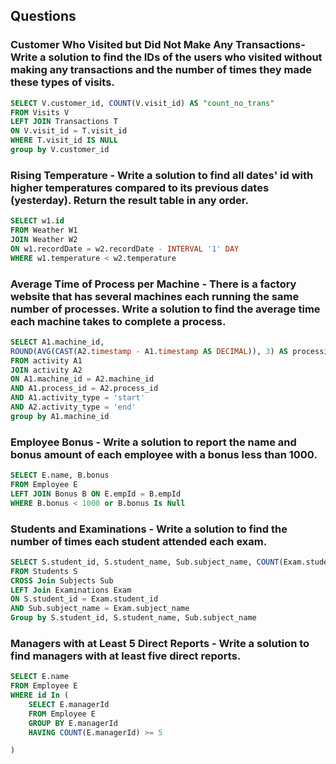 ## Questions
### Customer Who Visited but Did Not Make Any Transactions- Write a solution to find the IDs of the users who visited without making any transactions and the number of times they made these types of visits.
```SQL
SELECT V.customer_id, COUNT(V.visit_id) AS "count_no_trans" 
FROM Visits V
LEFT JOIN Transactions T
ON V.visit_id = T.visit_id
WHERE T.visit_id IS NULL
group by V.customer_id
```
### Rising Temperature - Write a solution to find all dates' id with higher temperatures compared to its previous dates (yesterday). Return the result table in any order.

```SQL
SELECT w1.id
FROM Weather W1
JOIN Weather W2
ON w1.recordDate = w2.recordDate - INTERVAL '1' DAY
WHERE w1.temperature < w2.temperature
```

### Average Time of Process per Machine - There is a factory website that has several machines each running the same number of processes. Write a solution to find the average time each machine takes to complete a process.

```SQL
SELECT A1.machine_id,
ROUND(AVG(CAST(A2.timestamp - A1.timestamp AS DECIMAL)), 3) AS processing_time
FROM activity A1
JOIN activity A2
ON A1.machine_id = A2.machine_id
AND A1.process_id = A2.process_id
AND A1.activity_type = 'start'
AND A2.activity_type = 'end'
group by A1.machine_id
```

### Employee Bonus - Write a solution to report the name and bonus amount of each employee with a bonus less than 1000.

```SQL
SELECT E.name, B.bonus
FROM Employee E
LEFT JOIN Bonus B ON E.empId = B.empId
WHERE B.bonus < 1000 or B.bonus Is Null
```


### Students and Examinations - Write a solution to find the number of times each student attended each exam.

```SQL
SELECT S.student_id, S.student_name, Sub.subject_name, COUNT(Exam.student_id) As attended_exams
FROM Students S
CROSS Join Subjects Sub
LEFT Join Examinations Exam 
ON S.student_id = Exam.student_id
AND Sub.subject_name = Exam.subject_name
Group by S.student_id, S.student_name, Sub.subject_name
```

### Managers with at Least 5 Direct Reports - Write a solution to find managers with at least five direct reports.

```SQL
SELECT E.name
FROM Employee E
WHERE id In (
    SELECT E.managerId
    FROM Employee E
    GROUP BY E.managerId
    HAVING COUNT(E.managerId) >= 5

)
```


